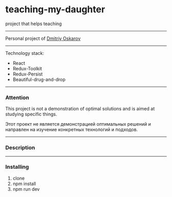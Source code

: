 # teaching-my-daughter

project that helps teaching

---

Personal project of [Dmitriy Oskarov](#)

---

Technology stack:

* React
* Redux-Toolkit
* Redux-Persist
* Beautiful-drug-and-drop

---

### Attention

This project is not a demonstration of optimal solutions and is aimed at studying specific things.

Этот проект не является демонстрацией оптимальных решений и направлен на изучение конкретных технологий и подходов.

---

### Description

---

### Installing

1. clone
2. npm install
3. npm run dev

